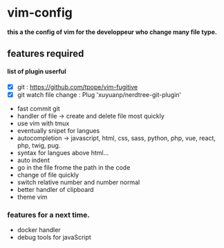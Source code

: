 # vim-config

**this a the config of vim for the developpeur who change many file type.**

## features required

#### list of plugin userful
  - [x] git :
  https://github.com/tpope/vim-fugitive
  - [x] git watch file change :
  Plug 'xuyuanp/nerdtree-git-plugin'
  - fast commit git
  - handler of file -> create and delete file most quickly
  - use vim with tmux
  - eventually snipet for langues 
  - autocompletion -> javascript, html, css, sass, python, php, vue, react, php, twig, pug.
  - syntax for langues above html...
  - auto indent
  - go in the file frome the path in the code
  - change of file quickly
  - switch relative number and number normal
  - better handler of clipboard
  - theme vim

### features for a next time.

  - docker handler
  - debug tools for javaScript
